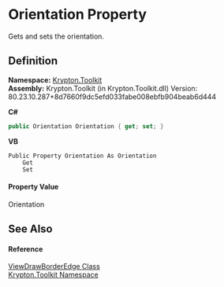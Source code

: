 # Orientation Property


Gets and sets the orientation.



## Definition
**Namespace:** <a href="79d2eac2-21f4-54ff-7552-b20c33c30600.md">Krypton.Toolkit</a>  
**Assembly:** Krypton.Toolkit (in Krypton.Toolkit.dll) Version: 80.23.10.287+8d7660f9dc5efd033fabe008ebfb904beab6d444

**C#**
``` C#
public Orientation Orientation { get; set; }
```
**VB**
``` VB
Public Property Orientation As Orientation
	Get
	Set
```



#### Property Value
Orientation

## See Also


#### Reference
<a href="563f9cd9-f7c9-a2fb-0782-160a69b7a343.md">ViewDrawBorderEdge Class</a>  
<a href="79d2eac2-21f4-54ff-7552-b20c33c30600.md">Krypton.Toolkit Namespace</a>  
